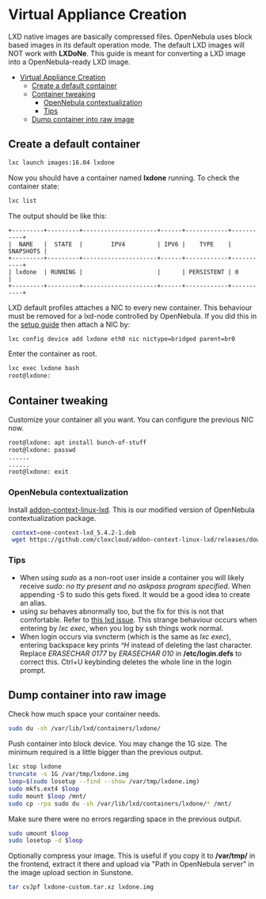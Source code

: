 

<a id="markdown-virtual-appliance-creation" name="virtual-appliance-creation"></a>
# Virtual Appliance Creation #

LXD native images are basically compressed files. OpenNebula uses block based images in its default operation mode. The default LXD images will NOT work with **LXDoNe**. This guide is meant for converting a LXD image into a OpenNebula-ready LXD image.

<!-- TOC -->

- [Virtual Appliance Creation](#virtual-appliance-creation)
    - [Create a default container](#create-a-default-container)
    - [Container tweaking](#container-tweaking)
        - [OpenNebula contextualization](#opennebula-contextualization)
        - [Tips](#tips)
    - [Dump container into raw image](#dump-container-into-raw-image)

<!-- /TOC -->


<a id="markdown-create-a-default-container" name="create-a-default-container"></a>
## Create a default container ##

```bash
lxc launch images:16.04 lxdone
```

Now you should have a container named **lxdone** running. To check the container state:

```bash
lxc list
```

The output should be like this:

```plain
+---------+---------+---------------------+------+------------+-----------+
|  NAME   |  STATE  |        IPV4         | IPV6 |    TYPE    | SNAPSHOTS |
+---------+---------+---------------------+------+------------+-----------+
| lxdone  | RUNNING |                     |      | PERSISTENT | 0         |
+---------+---------+---------------------+------+------------+-----------+
```

LXD default profiles attaches a NIC to every new container. This behaviour must be removed for a lxd-node controlled by OpenNebula. If you did this in the [setup guide](Setup.md) then attach a NIC by:

```bash
lxc config device add lxdone eth0 nic nictype=bridged parent=br0
```

Enter the container as root.

```bash
lxc exec lxdone bash
root@lxdone:
```


<a id="markdown-container-tweaking" name="container-tweaking"></a>
## Container tweaking ##

Customize your container all you want. You can configure the previous NIC now.

```bash
root@lxdone: apt install bunch-of-stuff
root@lxdone: passwd
......
......
root@lxdone: exit
```


<a id="markdown-opennebula-contextualization" name="opennebula-contextualization"></a>
### OpenNebula contextualization ###

Install [addon-context-linux-lxd](https://github.com/cloxcloud/addon-context-linux-lxd/). This is our modified version of OpenNebula contextualization package.

```bash
 context=one-context-lxd_5.4.2-1.deb
 wget https://github.com/cloxcloud/addon-context-linux-lxd/releases/download/v5.4.2/$context && dpkg -i $context
```

<a id="markdown-tips" name="tips"></a>
### Tips ###

- When using *sudo* as a non-root user inside a container you will likely receive *sudo: no tty present and no askpass program specified*. When appending -S to sudo this gets fixed. It would be a good idea to create an alias.
- using *su* behaves abnormally too, but the fix for this is not that comfortable. Refer to [this lxd issue](https://github.com/lxc/lxd/issues/3218). This strange behaviour occurs when entering by *lxc exec*, when you log by ssh things work normal.
- When login occurs via svncterm (which is the same as *lxc exec*), entering backspace key prints *^H* instead of deleting the last character. Replace *ERASECHAR       0177* by *ERASECHAR       010* in **/etc/login.defs** to correct this. Ctrl+U keybinding deletes the whole line in the login prompt.

<a id="markdown-dump-container-into-raw-image" name="dump-container-into-raw-image"></a>
## Dump container into raw image ##

Check how much space your container needs.

```bash
sudo du -sh /var/lib/lxd/containers/lxdone/
```

Push container into block device. You may change the 1G size. The minimum required is a little bigger than the previous output.

```bash
lxc stop lxdone
truncate -s 1G /var/tmp/lxdone.img
loop=$(sudo losetup --find --show /var/tmp/lxdone.img)
sudo mkfs.ext4 $loop
sudo mount $loop /mnt/
sudo cp -rpa sudo du -sh /var/lib/lxd/containers/lxdone/* /mnt/
```

Make sure there were no errors regarding space in the previous output.

```bash
sudo umount $loop
sudo losetup -d $loop
```

Optionally compress your image. This is useful if you copy it to **/var/tmp/** in the frontend, extract it there and upload via "Path in OpenNebula server" in the image upload section in Sunstone.

```bash
tar cvJpf lxdone-custom.tar.xz lxdone.img
```